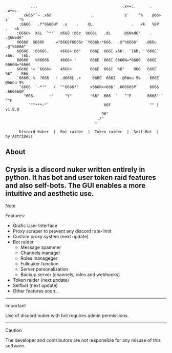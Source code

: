 ```
           ...                                     .x+=:.      .       .x+=:.
        xH66"`~ .x6X                 ..             z`    ^%    @66>    z`    ^%
      :6666   .f"6666Hf  .u    .    @L                 .   <k   %6P        .   <k
     :6666>  X6L  ^""` .d66B :@6c  9666i   .dL     .@6Ned6"    .       .@6Ned6"
     X6666  X666h     ="6666f6666r `Y666k:*666.  .@^%6666"   .@66u   .@^%6666"
     66666  !66666.     4666>'66"    666E  666I x66:  `)6b. ''666E` x66:  `)6b.
     66666   %66666     4666> '      666E  666I 6666N=*6666   666E  6666N=*6666
     66666 '> `6666>    4666>        666E  666I  %6"    R66   666E   %6"    R66
     `6666L %  ?666   ! .d666L .+     666E  666I   @6Wou 9%    666E    @6Wou 9%
      `6666  `-*""   /  ^"6666*"     x666N><666' .666666P`     666&  .666666P`
        "666.      :"     "Y"        "66"  666  `   ^"F       R666" `   ^"F
          `""***~"`                        66F                 "" | v1.0.0
                                          96"
                                        ./"
                                       ~`

      Discord Nuker  |  Bot raider  |  Token raider  |  Self-Bot  |  by AstriDevs
```

## About
Crysis is a discord nuker written entirely in python. It has bot and user token raid features and also self-bots. The GUI enables a more intuitive and aesthetic use.
--------------------------------------
> [!NOTE]
> Features:
> - Grafic User Interface
> - Proxy scraper to prevent any discord rate-limit
> - Custom proxy system (next update)
> - Bot raider
>   - Message spammer
>   - Channels manager
>   - Roles manageger
>   - Fullnuker function
>   - Server personalization
>   - Backup server (channels, roles and webhooks)
> - Token raider (next update)
> - Selfbot (next update)
> - Other features soon...
--------------------------------------
> [!IMPORTANT]
> Use of discord nuker with bot requires admin permissions.
 --------------------------------------
> [!CAUTION]
> The developer and contributors are not responsible for any misuse of this software.
